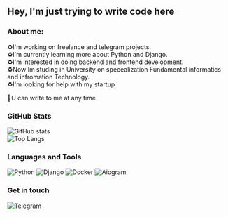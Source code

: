 ## Hey, I'm just trying to write code here

### About me: 
♻️I'm working on freelance and telegram projects.<br>
♻️I'm currently learning more about Python and Django. <br>
♻️I'm interested in doing backend and frontend development. <br>
♻️Now Im studing in University on specealization Fundamental informatics and infromation Technology. <br>
♻️I'm looking for help with my startup <br>

💭U can write to me at any time

### GitHub Stats
![GitHub stats](https://github-readme-stats.vercel.app/api?username=1mmo&hide=issues&show_icons=true&theme=radical&include_all_commits=true&count_private=true&line_height=29&custom_title=1mmo%20GitHub%20Stats)<br>
![Top Langs](https://github-readme-stats.vercel.app/api/top-langs/?username=1mmo&layout=compact&theme=radical&langs_count=10)

### Languages and Tools
![Python](https://img.shields.io/badge/Python-090909?style=for-the-badge&logo=python)
![Django](https://img.shields.io/badge/Django-090909?style=for-the-badge&logo=django&logoColor=brightgreen)
![Docker](https://img.shields.io/badge/Docker-090909?style=for-the-badge&logo=docker)
![Aiogram](https://img.shields.io/badge/Telegram-Aiogram-blue)


### Get in touch
[![Telegram](https://img.shields.io/badge/Telegram-090909?style=for-the-badge&logo=telegram)](https://t.me/yuuunost)
